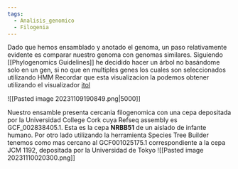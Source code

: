 ```yaml
---
tags:
  - Analisis_genomico
  - Filogenia
---
```


Dado que hemos ensamblado y anotado el  genoma, un paso relativamente evidente es comparar nuestro genoma con genomas similares.
Siguiendo [[Phylogenomics Guidelines]] he decidido hacer un árbol no basándome solo en un gen, si no que en multiples genes los cuales son seleccionados utilizando HMM
Recordar que esta visualizacion la podemos obtener utilizando el visualizador [itol](https://itol.embl.de/)

![[Pasted image 20231109190849.png|5000]]

Nuestro ensamble presenta cercania filogenomica con una cepa depositada por la Universidad College Cork cuya Refseq assembly es GCF_002838405.1. Esta es la cepa **NRBB51** de un aislado de infante humano.
Por otro lado utilizando la herramienta Species Tree Builder tenemos como mas cercano al GCF001025175.1 correspondiente a la cepa JCM 1192, depositada por la Universidad de Tokyo
![[Pasted image 20231110020300.png]]
